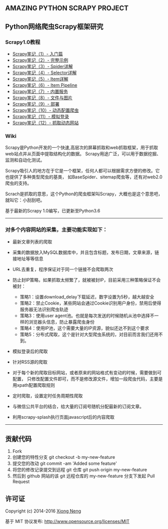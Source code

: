 ﻿
 ## AMAZING PYTHON SCRAPY PROJECT
 ## Python网络爬虫Scrapy框架研究

### Scrapy1.0教程

* [Scrapy笔记（1）- 入门篇](https://www.xncoding.com/2016/03/08/scrapy-01.html)
* [Scrapy笔记（2）- 完整示例](https://www.xncoding.com/2016/03/10/scrapy-02.html)
* [Scrapy笔记（3）- Spider详解](https://www.xncoding.com/2016/03/12/scrapy-03.html)
* [Scrapy笔记（4）- Selector详解](https://www.xncoding.com/2016/03/14/scrapy-04.html)
* [Scrapy笔记（5）- Item详解](https://www.xncoding.com/2016/03/16/scrapy-05.html)
* [Scrapy笔记（6）- Item Pipeline](https://www.xncoding.com/2016/03/18/scrapy-06.html)
* [Scrapy笔记（7）- 内置服务](https://www.xncoding.com/2016/03/19/scrapy-07.html)
* [Scrapy笔记（8）- 文件与图片](https://www.xncoding.com/2016/03/20/scrapy-08.html)
* [Scrapy笔记（9）- 部署](https://www.xncoding.com/2016/03/21/scrapy-09.html)
* [Scrapy笔记（10）- 动态配置爬虫](https://www.xncoding.com/2016/04/10/scrapy-10.html)
* [Scrapy笔记（11）- 模拟登录](https://www.xncoding.com/2016/04/12/scrapy-11.html)
* [Scrapy笔记（12）- 抓取动态网站](https://www.xncoding.com/2016/04/15/scrapy-12.html)

### Wiki
Scrapy是Python开发的一个快速,高层次的屏幕抓取和web抓取框架，用于抓取web站点并从页面中提取结构化的数据。
Scrapy用途广泛，可以用于数据挖掘、监测和自动化测试。

Scrapy吸引人的地方在于它是一个框架，任何人都可以根据需求方便的修改。它也提供了多种类型爬虫的基类，
如BaseSpider、sitemap爬虫等，还有对web2.0爬虫的支持。

Scrach是抓取的意思，这个Python的爬虫框架叫Scrapy，大概也是这个意思吧，就叫它：小刮刮吧。

基于最新的Scrapy 1.0编写，已更新至Python3.6

------------------------------------------

### 对多个内容网站的采集，主要功能实现如下：

  * 最新文章列表的爬取
  * 采集的数据放入MySQL数据库中，并且包含标题，发布日期，文章来源，链接地址等等信息
  * URL去重复，程序保证对于同一个链接不会爬取两次
  * 防止封IP策略，如果抓取太频繁了，就被被封IP，目前采用三种策略保证不会被封：

     * 策略1：设置download_delay下载延迟，数字设置为5秒，越大越安全
     * 策略2：禁止Cookie，某些网站会通过Cookie识别用户身份，禁用后使得服务器无法识别爬虫轨迹
     * 策略3：使用user agent池。也就是每次发送的时候随机从池中选择不一样的浏览器头信息，防止暴露爬虫身份
     * 策略4：使用IP池，这个需要大量的IP资源，貌似还达不到这个要求
     * 策略5：分布式爬取，这个是针对大型爬虫系统的，对目前而言我们还用不到。

  * 模拟登录后的爬取
  * 针对RSS源的爬取
  * 对于每个新的爬取目标网站，或者原来的网站格式有变动的时候，需要做到可配置，
    只修改配置文件即可，而不是修改源文件，增加一段爬虫代码，主要是用xpath配置爬取规则
  * 定时爬取，设置定时任务周期性爬取
  * 与微信公共平台的结合，给大量的订阅号随机分配最新的订阅文章。
  * 利用scrapy-splash执行页面javascript后的内容爬取

------------------------------------------

## 贡献代码

1. Fork
1. 创建您的特性分支 git checkout -b my-new-feature
1. 提交您的改动 git commit -am 'Added some feature'
1. 将您的修改记录提交到远程 git 仓库 git push origin my-new-feature
1. 然后到 github 网站的该 git 远程仓库的 my-new-feature 分支下发起 Pull Request

## 许可证
Copyright (c) 2014-2016 [Xiong Neng](https://www.xncoding.com/)

基于 MIT 协议发布: <http://www.opensource.org/licenses/MIT>


